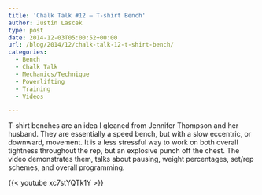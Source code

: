 ```yaml
---
title: 'Chalk Talk #12 – T-shirt Bench'
author: Justin Lascek
type: post
date: 2014-12-03T05:00:52+00:00
url: /blog/2014/12/chalk-talk-12-t-shirt-bench/
categories:
  - Bench
  - Chalk Talk
  - Mechanics/Technique
  - Powerlifting
  - Training
  - Videos

---
```

T-shirt benches are an idea I gleaned from Jennifer Thompson and her husband. They are essentially a speed bench, but with a slow eccentric, or downward, movement. It is a less stressful way to work on both overall tightness throughout the rep, but an explosive punch off the chest. The video demonstrates them, talks about pausing, weight percentages, set/rep schemes, and overall programming.

{{< youtube xc7stYQTk1Y >}}
